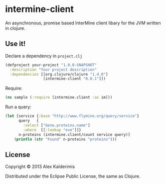 # intermine-client

An asynchronous, promise based InterMine client libary for the JVM written
in clojure.

## Use it!

Declare a dependency in `project.clj`

``` clojure
(defproject your-project "1.0.0-SNAPSHOT"
  :description "Your project description"
  :dependencies [[org.clojure/clojure "1.4.0"]
                 [intermine-client "0.0.1"]])
```

Require:

``` clojure
(ns sample (:require [intermine.client :as im]))
```

Run a query:

``` clojure
(let [service {:base "http://www.flymine.org/query/service"}
      query   {
        :select ["Gene.proteins.name"]
        :where  [[:lookup "eve"]]}
      n-proteins (intermine.client/count service query)]
    (println (str "Found" n-proteins "proteins")))
```

## License

Copyright © 2013 Alex Kalderimis

Distributed under the Eclipse Public License, the same as Clojure.
